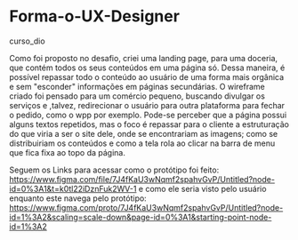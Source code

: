 # Forma-o-UX-Designer
curso_dio

Como foi proposto no desafio, criei uma landing page, para uma doceria, que contém todos os seus conteúdos em uma página só. Dessa maneira, é possível repassar todo o conteúdo ao usuário de uma forma mais orgânica e sem "esconder" informações em páginas secundárias. O wireframe criado foi pensado para um comércio pequeno, buscando divulgar os serviços e ,talvez, redirecionar o usuário para outra plataforma para fechar o pedido, como o wpp por exemplo. 
Pode-se perceber que a página possui alguns textos repetidos, mas o foco é repassar para o cliente a estruturação do que viria a ser o site dele, onde se encontrariam as imagens; como se distribuiriam os conteúdos e como a tela rola ao clicar na barra de menu que fica fixa ao topo da página.

Seguem os Links para acessar como o protótipo foi feito: https://www.figma.com/file/7J4fKaU3wNqmf2spahvGvP/Untitled?node-id=0%3A1&t=k0tl22iDznFuk2WV-1
                             e como ele seria visto pelo usuário enquanto este navega pelo protótipo: https://www.figma.com/proto/7J4fKaU3wNqmf2spahvGvP/Untitled?node-id=1%3A2&scaling=scale-down&page-id=0%3A1&starting-point-node-id=1%3A2
